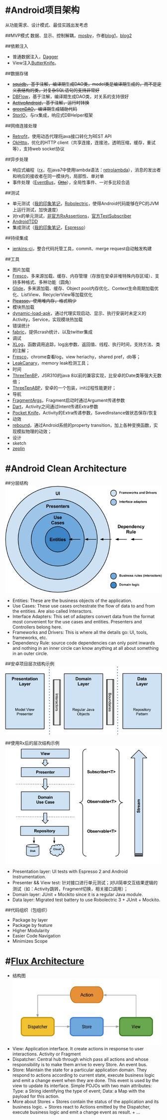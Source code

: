 #Android项目架构
======
从功能需求、设计模式、最佳实践出发考虑

##MVP模式
数据、显示、控制解耦，[mosby](https://github.com/sockeqwe/mosby)，作者[blog1](http://hannesdorfmann.com/android/mosby/)，[blog2](http://hannesdorfmann.com/android/mosby-playbook/)

##依赖注入
+  普通数据注入，[Dagger](http://google.github.io/dagger/)
+  View注入[ButterKnife](http://jakewharton.github.io/butterknife/)。

##数据存储
+  ~~[squidb](https://github.com/yahoo/squidb)，基于注解，编译期生成DAO类，model类是编译期生成的，而不是定义表结构的类，对复杂SQL语句的支持非常好~~
+  [DBFlow](https://github.com/Raizlabs/DBFlow)，基于注解，编译期生成DAO类，对关系的支持很好
+  ~~[ActiveAndroid](https://github.com/pardom/ActiveAndroid)，基于注解，运行时转换~~
+  ~~[greenDAO](https://github.com/greenrobot/greenDAO)，编译期生成辅助代码~~
+  [StorIO](https://github.com/pushtorefresh/storio)，与rx集成，响应式DBHelper框架

##网络连接处理
+  [Retrofit](http://square.github.io/retrofit/)，使用动态代理将java接口转化为REST API
+  [OkHttp](http://square.github.io/okhttp/)，优化的HTTP client（共享连接，连接池，透明压缩，缓存，重试等），支持web socket协议

##异步处理
+  响应式编程（[rx](https://github.com/ReactiveX/RxAndroid)，在java7中使用lambda语法：[retrolambda](https://github.com/orfjackal/retrolambda)），消息的发出者和响应的接收者在同一模块内，局部性、单对单
+  事件处理（[EventBus](https://github.com/greenrobot/EventBus)，~~[Otto](http://square.github.io/otto/)~~），全局性事件、一对多比较合适

##测试
+  单元测试（[我的印象笔记](https://www.evernote.com/shard/s425/sh/ed5e5a9b-8ebf-4d72-8d4d-62bff3b57335/a172972c726caab6)，[Robolectric](http://robolectric.org/)，使得Android代码能够在PC的JVM上运行测试，加快速度）
  +  对rx的单元测试，[非官方RxAssertions](https://gist.github.com/ivacf/874dcb476bfc97f4d555)，[官方TestSubscriber](http://reactivex.io/RxJava/javadoc/rx/observers/TestSubscriber.html)
  +  [AndroidTDD](AndroidTDD.md)
+  集成测试（[我的印象笔记](https://www.evernote.com/shard/s425/sh/52ec6ce5-68ca-47d7-8fa1-14fdacfc3f1a/31fceed7211d8e13)，[Espresso](https://code.google.com/p/android-test-kit/wiki/Espresso)）

##持续集成
+  [jenkins-ci](http://jenkins-ci.org/)，整合代码托管工具，commit、merge request自动触发构建

##工具
+  图片加载
  +  [Fresco](https://github.com/facebook/fresco)，多来源加载、缓存、内存管理（存放在安卓非堆特殊内存区域）、支持多种格式、多种功能（圆角）
  +  [Glide](https://github.com/bumptech/glide)，多来源加载、缓存、Object pool内存优化、Context生命周期加载优化、ListView、RecyclerView等加载优化
  +  ~~[Picasso](http://square.github.io/picasso/)，使用堆内存，格式稍少~~
+  模块热加载
  +  [dynamic-load-apk](https://github.com/singwhatiwanna/dynamic-load-apk)，通过代理实现启动、显示、执行安装时未定义的Activity，Service，实现模块热加载
+  错误统计
  +  [fabric](https://get.fabric.io/)，提供crash统计、以及twitter集成
+  调试
  +  [XLog](https://github.com/promeG/XLog)，函数调用追踪，log出参数、返回值、线程、执行时间，支持方法、类的注解；
  +  [Fresco](https://github.com/facebook/fresco)，chrome查看log，view heriachy，shared pref，db等；
  +  [LeakCanary](https://github.com/square/leakcanary)，memory leak检测工具；
+  时间
  +  [ThreeTenBP](https://github.com/ThreeTen/threetenbp)，JSR310的java 8以前的兼容实现，比安卓的Date类等强大无数倍；
  +  [ThreeTenABP](https://github.com/JakeWharton/ThreeTenABP)，安卓的一个包装，init过程性能更好；
+  导航
  +  [FragmentArgs](https://github.com/sockeqwe/fragmentargs)，Fragment启动时通过Argument传递参数
  +  [Dart](https://github.com/f2prateek/dart)，Activity之间通过Intent传递Extra参数
  +  [Pocket Knife](https://github.com/hansenji/pocketknife)，Activity的Extra传递参数，SavedInstance做状态保存/恢复
+  动效
  +  [rebound](https://github.com/facebook/rebound)，通过Android系统的property transition，加上各种变换函数，实现模拟物理的动效；
+  设计
  +  sketch
  +  [zeplin](https://zeplin.io/)
  
#Android Clean Architecture
======
##分层结构
![clean_architecture1.png](assets/clean_architecture1.png)  
+  Entities: These are the business objects of the application.
+  Use Cases: These use cases orchestrate the flow of data to and from the entities. Are also called Interactors.
+  Interface Adapters: This set of adapters convert data from the format most convenient for the use cases and entities. Presenters and Controllers belong here.
+  Frameworks and Drivers: This is where all the details go: UI, tools, frameworks, etc.
+  Dependency Rule: source code dependencies can only point inwards and nothing in an inner circle can know anything at all about something in an outer circle.  

##安卓项目层次结构示例
![clean_architecture_android.png](assets/clean_architecture_android.png)

##使用Rx后的层次结构示例
![clean_architecture_evolution.png](assets/clean_architecture_evolution.png)  
+  Presentation layer: UI tests with Espresso 2 and Android Instrumentation.
+  Presenter && View test: 针对接口进行单元测试；对UI简单交互结果逻辑的测试（如：Activity跳转，Fragment切换，相关接口调用）；
+  Domain layer: JUnit + Mockito since it is a regular Java module.
+  Data layer: Migrated test battery to use Robolectric 3 + JUnit + Mockito.

##代码组织（包组织）
+  Package by layer
+  Package by feature
  +  Higher Modularity
  +  Easier Code Navigation
  +  Minimizes Scope


#[Flux Architecture](http://lgvalle.github.io/2015/08/04/flux-architecture/)
======
+  结构图  
![flux-graph-simple.png](assets/flux-graph-simple.png)
  +  View: Application interface. It create actions in response to user interactions. Activity or Fragment
  +  Dispatcher: Central hub through which pass all actions and whose responsibility is to make them arrive to every Store. An event bus.
  +  Store: Maintain the state for a particular application domain. They respond to actions according to current state, execute business logic and emit a change event when they are done. This event is used by the view to update its interface. Simple POJOs with two main attributes: Type: a String identifying the type of event; Data: a Map with the payload for this action.
  +  More about Stores
    +  Stores contain the status of the application and its business logic.
    +  Stores react to Actions emitted by the Dispatcher, execute business logic and emit a change event as result.
    +  ...